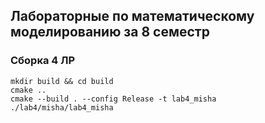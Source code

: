 Лабораторные по математическому моделированию за 8 семестр 
----------------

### Сборка 4 ЛР
```
mkdir build && cd build
cmake .. 
cmake --build . --config Release -t lab4_misha
./lab4/misha/lab4_misha
```